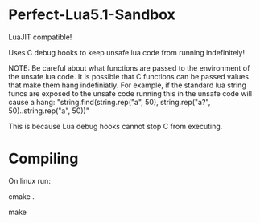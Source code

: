 # Perfect-Lua5.1-Sandbox
LuaJIT compatible!

Uses C debug hooks to keep unsafe lua code from running indefinitely!

NOTE: Be careful about what functions are passed to the environment of the unsafe lua code.  It is possible that C functions can be passed values that make them hang indefiniatly.  For example, if the standard lua string funcs are exposed to the unsafe code running this in the unsafe code will cause a hang: "string.find(string.rep("a", 50), string.rep("a?", 50)..string.rep("a", 50))"

This is because Lua debug hooks cannot stop C from executing.

# Compiling
On linux run:

cmake .

make
